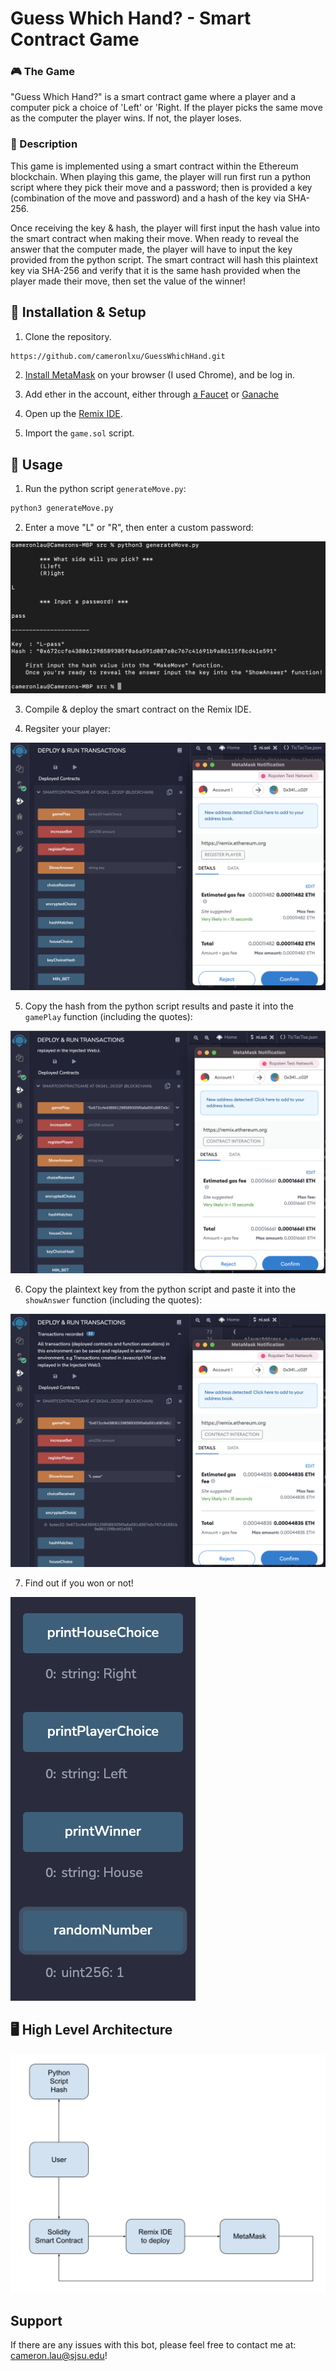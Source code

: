 # Guess Which Hand? - Smart Contract Game

### 🎮 The Game
"Guess Which Hand?" is a smart contract game where a player and a computer pick a choice of 'Left' or 'Right. If the player picks the same move as the computer the player wins. If not, the player loses.


### 📗 Description 
This game is implemented using a smart contract within the Ethereum blockchain. When playing this game, the player will run first run a python script where they pick their move and a password; then is provided a key (combination of the move and password) and a hash of the key via SHA-256.

Once receiving the key & hash, the player will first input the hash value into the smart contract when making their move. When ready to reveal the answer that the computer made, the player will have to input the key provided from the python script. The smart contract will hash this plaintext key via SHA-256 and verify that it is the same hash provided when the player made their move, then set the value of the winner!

## 🚀 Installation & Setup

1. Clone the repository.
```bash
https://github.com/cameronlxu/GuessWhichHand.git
```

2. [Install MetaMask](https://metamask.io/) on your browser (I used Chrome), and be log in.

3. Add ether in the account, either through [a Faucet](https://faucet.metamask.io/) or [Ganache](https://trufflesuite.com/ganache/)

4. Open up the [Remix IDE](https://remix.ethereum.org/).

5. Import the `game.sol` script.

## 🎯 Usage

1. Run the python script `generateMove.py`:
```bash
python3 generateMove.py
```

2. Enter a move "L" or "R", then enter a custom password:

![python script](images/python-script.png)

3. Compile & deploy the smart contract on the Remix IDE. 

4. Regsiter your player:

![register player](images/remix-registerPlayer.png)

5. Copy the hash from the python script results and paste it into the `gamePlay` function (including the quotes):

![game play](images/remix-gamePlay.png)

6. Copy the plaintext key from the python script and paste it into the `showAnswer` function (including the quotes):

![show answer](images/remix-showAnswer.png)

7. Find out if you won or not!

![winner](images/remix-winner.png)

## 🖥️ High Level Architecture

![architecture](images/architecture.png)

## Support

If there are any issues with this bot, please feel free to contact me at: cameron.lau@sjsu.edu!

